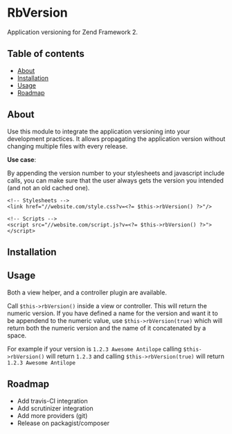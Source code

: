 # RbVersion

Application versioning for Zend Framework 2.

## Table of contents
- [About](#about)
- [Installation](#installation)
- [Usage](#usage)
- [Roadmap](#roadmap)


## About

Use this module to integrate the application versioning into your development
practices. It allows propagating the application version without changing
multiple files with every release.

**Use case**:

By appending the version number to your stylesheets and javascript
include calls, you can make sure that the user always gets the version you
intended (and not an old cached one).



```
<!-- Stylesheets -->
<link href="//website.com/style.css?v=<?= $this->rbVersion() ?>"/>

<!-- Scripts -->
<script src="//website.com/script.js?v=<?= $this->rbVersion() ?>"></script>
```

## Installation


## Usage

Both a view helper, and a controller plugin are available.

Call `$this->rbVersion()` inside a view or controller. This will return the numeric version.
If you have defined a name for the version and want it to be appendend to the numeric value,
use `$this->rbVersion(true)` which will return both the numeric version and the name
of it concatenated by a space.

For example if your version is `1.2.3 Awesome Antilope` calling `$this->rbVersion()` will return
`1.2.3` and calling `$this->rbVersion(true)` will return `1.2.3 Awesome Antilope`


## Roadmap

* Add travis-CI integration
* Add scrutinizer integration
* Add more providers (git)
* Release on packagist/composer

